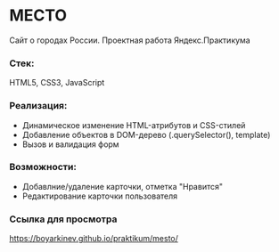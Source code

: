 # МЕСТО
Сайт о городах России. Проектная работа Яндекс.Практикума
### Стек:
HTML5, CSS3, JavaScript
### Реализация:
* Динамическое изменение HTML-атрибутов и CSS-стилей
* Добавление объектов в DOM-дерево (.querySelector(), template)
* Вызов и валидация форм
### Возможности:
* Добавлние/удаление карточки, отметка "Нравится"
* Редактирование карточки пользователя
### Ссылка для просмотра
https://boyarkinev.github.io/praktikum/mesto/
